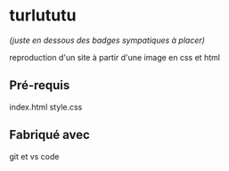 # turlututu
_(juste en dessous des badges sympatiques à placer)_



reproduction d'un site à partir d'une image en css et html

## Pré-requis

index.html
style.css

## Fabriqué avec

git et vs code
